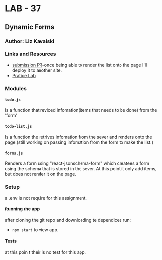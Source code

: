# LAB - 37

## Dynamic Forms

### Author: Liz Kavalski

### Links and Resources
* [submission PR](https://github.com/lizkavalski/lab-37/pull/1)-once being able to render the list onto the page I'll deploy it to another site.
* [Pratice Lab](https://codesandbox.io/s/lab-37-pratice-0p0uj)

### Modules
#### `todo.js`
Is a function that reviced infomation(items that needs to be done) from the 'form'

#### `todo-list.js`
Is a function the retrives infomation from the sever and renders onto the page.(still working on passing infomation from the form to make the list.)

#### `forms.js`
Renders a form using  "react-jsonschema-form" which createes a form using the schema that is stored in the sever. At this point it only add items, but does not render it on the page. 


### Setup
a .env is not require for this assignment.

#### Running the app
after cloning the git repo and downloading te dependices run:
* `npm start`
to view app.

  
#### Tests
at this poin t their is no test for this app.


